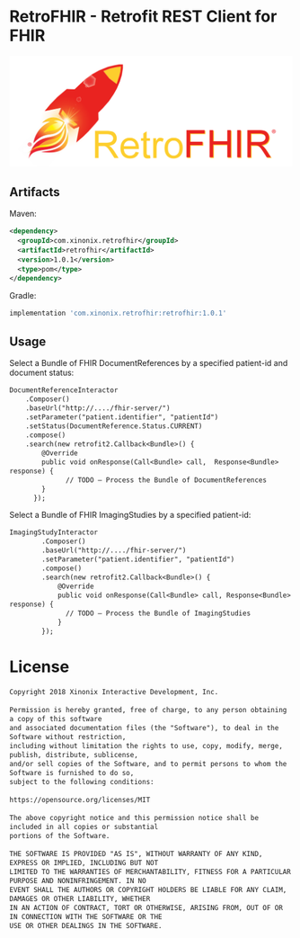 # RetroFHIR - Retrofit REST Client for FHIR
![alt text](https://github.com/davidvaccaro/RetroFHIR/blob/master/logo.png "RetroFHIR")

Artifacts
--------

Maven:
```xml
<dependency>
  <groupId>com.xinonix.retrofhir</groupId>
  <artifactId>retrofhir</artifactId>
  <version>1.0.1</version>
  <type>pom</type>
</dependency>
```
Gradle:
```groovy
implementation 'com.xinonix.retrofhir:retrofhir:1.0.1'
```

Usage
--------

Select a Bundle of FHIR DocumentReferences by a specified patient-id and document status:

```code
DocumentReferenceInteractor 
    .Composer()       
    .baseUrl("http://..../fhir-server/")        	
    .setParameter("patient.identifier", "patientId") 
    .setStatus(DocumentReference.Status.CURRENT) 
    .compose() 
    .search(new retrofit2.Callback<Bundle>() {
        @Override            
        public void onResponse(Call<Bundle> call,  Response<Bundle> response) {
              // TODO – Process the Bundle of DocumentReferences
        }
      });
```

Select a Bundle of FHIR ImagingStudies by a specified patient-id:

```code
ImagingStudyInteractor
        .Composer()
        .baseUrl("http://..../fhir-server/")
        .setParameter("patient.identifier", "patientId")
        .compose()
        .search(new retrofit2.Callback<Bundle>() {
            @Override
            public void onResponse(Call<Bundle> call, Response<Bundle> response) {
              // TODO – Process the Bundle of ImagingStudies
            }
        });
```

License
=======

    Copyright 2018 Xinonix Interactive Development, Inc.

    Permission is hereby granted, free of charge, to any person obtaining a copy of this software 
    and associated documentation files (the "Software"), to deal in the Software without restriction, 
    including without limitation the rights to use, copy, modify, merge, publish, distribute, sublicense, 
    and/or sell copies of the Software, and to permit persons to whom the Software is furnished to do so, 
    subject to the following conditions:
    
    https://opensource.org/licenses/MIT

    The above copyright notice and this permission notice shall be included in all copies or substantial 
    portions of the Software.

    THE SOFTWARE IS PROVIDED "AS IS", WITHOUT WARRANTY OF ANY KIND, EXPRESS OR IMPLIED, INCLUDING BUT NOT 
    LIMITED TO THE WARRANTIES OF MERCHANTABILITY, FITNESS FOR A PARTICULAR PURPOSE AND NONINFRINGEMENT. IN NO 
    EVENT SHALL THE AUTHORS OR COPYRIGHT HOLDERS BE LIABLE FOR ANY CLAIM, DAMAGES OR OTHER LIABILITY, WHETHER 
    IN AN ACTION OF CONTRACT, TORT OR OTHERWISE, ARISING FROM, OUT OF OR IN CONNECTION WITH THE SOFTWARE OR THE 
    USE OR OTHER DEALINGS IN THE SOFTWARE.
